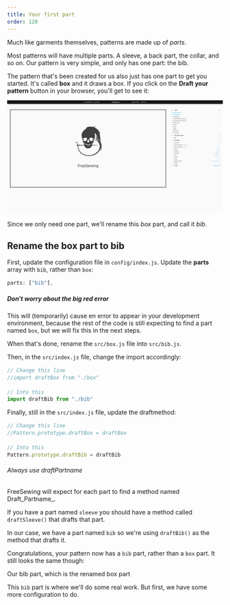 ```yaml
---
title: Your first part
order: 120
---
```


Much like garments themselves, patterns are made up of _parts_.

Most patterns will have multiple parts. A sleeve, a back part, the collar, and so on.
Our pattern is very simple, and only has one part: the bib.

The pattern that's been created for us also just has one part to get you started.
It's called **box** and it draws a box. If you click on the **Draft your pattern**
button in your browser, you'll get to see it:

![The default pattern with its box part](./step1.png)

Since we only need one part, we'll rename this _box_ part, and call it _bib_.

## Rename the box part to bib

First, update the configuration file in `config/index.js`.
Update the **parts** array with `bib`, rather than `box`:

```js
parts: ["bib"],
```

<Note>

##### Don't worry about the big red error

This will (temporarily) cause en error to appear in your development environment, because the rest of the code is still expecting to find a part named `box`, but we will fix this in the next steps.

</Note>

When that's done, rename the `src/box.js` file into `src/bib.js`.

Then, in the `src/index.js` file, change the import accordingly:

```js
// Change this line
//import draftBox from "./box"

// Into this
import draftBib from "./bib"
```

Finally, still in the `src/index.js` file, update the draftmethod:

```js
// Change this line
//Pattern.prototype.draftBox = draftBox

// Into this
Pattern.prototype.draftBib = draftBib
```

<Tip>

###### Always use draftPartname

FreeSewing will expect for each part to find a method named Draft\_Partname\_.

If you have a part named `sleeve` you should have a method called `draftSleeve()` that drafts that part.

In our case, we have a part named `bib` so we're using `draftBib()` as the method that drafts it.

</Tip>

Congratulations, your pattern now has a `bib` part, rather than a `box` part.
It still looks the same though:

<Example pattern="tutorial" part="step1">
Our bib part, which is the renamed box part
</Example>

This `bib` part is where we'll do some real work. But first, we have some more configuration to do.
